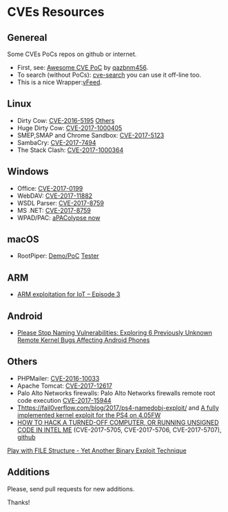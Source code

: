 # CVEs Resources

## Genereal

Some CVEs PoCs repos on github or internet.

* First, see: [Awesome CVE PoC](https://github.com/qazbnm456/awesome-cve-poc) by [qazbnm456](https://github.com/qazbnm456).
* To search (without PoCs): [cve-search](https://github.com/cve-search/cve-search) you can use it off-line too.
* This is a nice Wrapper:[vFeed](https://github.com/toolswatch/vFeed).


## Linux

 * Dirty Cow: [CVE-2016-5195](https://github.com/scumjr/dirtycow-vdso) [Others](https://github.com/dirtycow/dirtycow.github.io/wiki/PoCs)
 * Huge Dirty Cow: [CVE-2017-1000405](https://github.com/bindecy/HugeDirtyCowPOC)
 * SMEP,SMAP and Chrome Sandbox: [CVE-2017-5123](https://salls.github.io/Linux-Kernel-CVE-2017-5123/)
 * SambaCry: [CVE-2017-7494](https://securelist.com/sambacry-is-coming/78674/)
 * The Stack Clash: [CVE-2017-1000364](https://blog.qualys.com/securitylabs/2017/06/19/the-stack-clash)
 
## Windows

 * Office: [CVE-2017-0199](https://github.com/bhdresh/CVE-2017-0199)
 * WebDAV: [CVE-2017-11882](https://github.com/embedi/CVE-2017-11882)
 * WSDL Parser: [CVE-2017-8759](https://github.com/Voulnet/CVE-2017-8759-Exploit-sample)
 * MS .NET: [CVE-2017-8759](https://github.com/bhdresh/CVE-2017-8759)
 * WPAD/PAC: [aPAColypse now](https://googleprojectzero.blogspot.com.br/2017/12/apacolypse-now-exploiting-windows-10-in_18.html)
 
## macOS

 * RootPiper:  [Demo/PoC](https://github.com/Shmoopi/RootPipe-Demo)  [Tester](https://github.com/sideeffect42/RootPipeTester)

## ARM
 * [ARM exploitation for IoT – Episode 3](https://quequero.org/2017/11/arm-exploitation-iot-episode-3/)
 
## Android

* [Please Stop Naming Vulnerabilities: Exploring 6 Previously Unknown Remote Kernel Bugs Affecting Android Phones](https://pleasestopnamingvulnerabilities.com)

## Others
 * PHPMailer: [CVE-2016-10033](https://github.com/opsxcq/exploit-CVE-2016-10033)
 * Apache Tomcat: [CVE-2017-12617](https://github.com/cyberheartmi9/CVE-2017-12617)
 * Palo Alto Networks firewalls: Palo Alto Networks firewalls remote root code	execution [CVE-2017-15944](http://seclists.org/fulldisclosure/2017/Dec/38)
 * [Thttps://fail0verflow.com/blog/2017/ps4-namedobj-exploit/](https://fail0verflow.com/blog/2017/ps4-namedobj-exploit/) and  [A fully implemented kernel exploit for the PS4 on 4.05FW](https://github.com/Cryptogenic/PS4-4.05-Kernel-Exploit)
 * [HOW TO HACK A TURNED-OFF COMPUTER, OR RUNNING UNSIGNED CODE IN INTEL ME](https://www.blackhat.com/docs/eu-17/materials/eu-17-Goryachy-How-To-Hack-A-Turned-Off-Computer-Or-Running-Unsigned-Code-In-Intel-Management-Engine-wp.pdf) (CVE-2017-5705, CVE-2017-5706, CVE-2017-5707), [github](https://github.com/ptresearch/unME11)
 
 [Play with FILE Structure - Yet Another Binary Exploit Technique](https://www.slideshare.net/AngelBoy1/play-with-file-structure-yet-another-binary-exploit-technique)
 
 ## Additions
 
 Please, send pull requests for new additions.
 
 Thanks!
